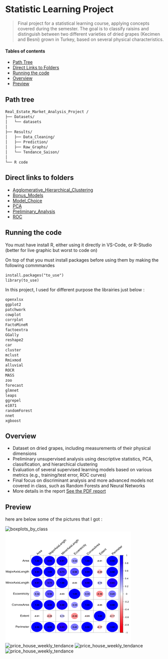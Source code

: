 # Statistic Learning Project
> Final project for a statistical learning course, applying concepts covered during the semester. 
The goal is to classify raisins and distinguish between two different varieties of dried grapes (Kecimen and Besni) grown in Turkey, based on several physical characteristics.

#### Tables of contents
* [Path Tree](#path-tree)
* [Direct Links to Folders](#direct-links-to-folders)  
* [Running the code](#running-the-code) 
* [Overview](#overview)
* [Preview](#preview)

## Path tree
```
Real_Estate_Market_Analysis_Project /
├── Datasets/
│   └── datasets
│
├── Results/
│   ├── Data_Cleaning/                
│   ├── Prediction/    
│   ├── Raw_Graphs/
│   └── Tendance_Saison/
│
└── R code
```

## Direct links to folders
* [Agglomerative_Hierarchical_Clustering](./Agglomerative_Hierarchical_Clustering/)
* [Bonus_Models](./Bonus_Models/)
* [Model_Choice](./Model_Choice/)
* [PCA](./PCA/) 
* [Preliminary_Analysis](./Preliminary_Analysis/) 
* [ROC](./ROC/) 

## Running the code 
You must have install R, either using it directly in VS-Code, or R-Studio (better for live graphic but worst to code on)

On top of that you must install packages before using them  by making the following commmandes
```
install.packages("to_use")
library(to_use)
```
In this project, I used for different purpose the librairies just below :  
```
openxlsx
ggplot2
patchwork
cowplot
corrplot
FactoMineR
factoextra
GGally
reshape2
car
cluster
mclust
Rmixmod
alluvial
ROCR
MASS
zoo
forecast
glmnet
leaps
ggrepel
e1071
randomForest
nnet
xgboost
```


## Overview 
* Dataset on dried grapes, including measurements of their physical dimensions
* Preliminary unsupervised analysis using descriptive statistics, PCA, classification, and hierarchical clustering
* Evaluation of several supervised learning models based on various metrics (e.g., training/test error, ROC curves)
* Final focus on discriminant analysis and more advanced models not covered in class, such as Random Forests and Neural Networks
* More details in the report [See the PDF report](report.pdf)


## Preview 
here are below some of the pictures that I got : 

<img src="./Preliminary_Analysis/boxplots_by_class.png" alt="boxplots_by_class" width="400" height="400"/>

<img src="./Preliminary_Analysis/corrplot_matrix.png" alt="corrplot_matrix" width="400" height="350"/>


<img src="./Results/Raw_Graphs/price_house_weekly_tendance.png" alt="price_house_weekly_tendance" width="400" height="250"/>
<img src="./Results/Raw_Graphs/price_house_weekly_tendance.png" alt="price_house_weekly_tendance" width="400" height="250"/>
<img src="./Results/Raw_Graphs/price_house_weekly_tendance.png" alt="price_house_weekly_tendance" width="400" height="250"/>